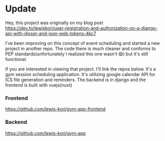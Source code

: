 # Update
Hey, this project was originally on my blog post <https://dev.to/lewiskori/user-registration-and-authorization-on-a-django-api-with-djoser-and-json-web-tokens-4kc7>

I've been improving on this concept of event scheduling and started a new project in another repo.
The code there is much cleaner and conforms to PEP standards(unfortunately I realized this one wasn't 😅) but it's still functional.

If you are interested in viewing that project. I'll link the repos below.
It's a gym session scheduling application. It's utilizing google calendar API for ICS file generation and reminders.
The backend is in django and the frontend is built with vuejs(nuxt)

### Frontend

<https://github.com/lewis-kori/gym-app-frontend>

### Backend

<https://github.com/lewis-kori/gym-app>
